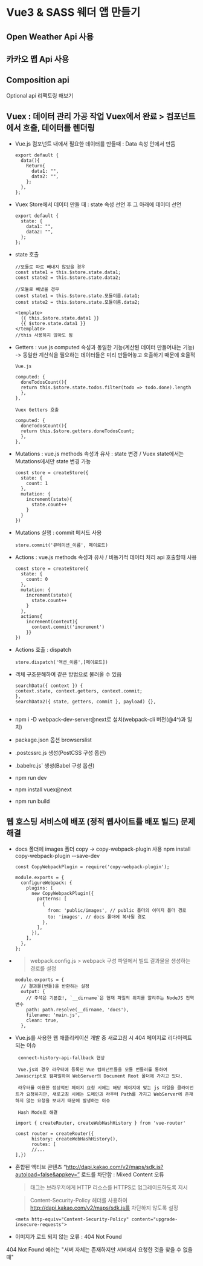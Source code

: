 # Vue3 & SASS 웨더 앱 만들기

## Open Weather Api 사용

## 카카오 맵 Api 사용

## Composition api

Optional api 리팩토링 해보기

## Vuex : 데이터 관리 가공 작업 Vuex에서 완료 > 컴포넌트에서 호출, 데이터를 렌더링

- Vue.js 컴포넌트 내에서 필요한 데이터를 만들때 : Data 속성 안에서 만듬

      export default {
        data(){
          Return{
            data1: "",
            data2: "",
          };
        },
      };

- Vuex Store에서 데이터 만들 때 : state 속성 선언 후 그 아래에 데이터 선언

      export default {
        state: {
          data1: "",
          data2: "",
        };
      };

- state 호출

      //모듈로 따로 빼내지 않았을 경우
      const state1 = this.$store.state.data1;
      const state2 = this.$store.state.data2;
      
      //모듈로 빼냈을 경우
      const state1 = this.$store.state.모듈이름.data1;
      const state2 = this.$store.state.모듈이름.data2;
      
      <template>
        {{ this.$store.state.data1 }}
        {{ $store.state.data1 }}  
      </template>
      //this 사용하지 않아도 됨

- Getters : vue.js computed 속성과 동일한 기능(계산된 데이터 만들어내는 기능) -> 동일한 계산식을 필요하는 데이터들은 미리 만들어놓고 호출하기 때문에 효율적

      Vue.js

      computed: {
        doneTodosCount(){
        return this.$store.state.todos.filter(todo => todo.done).length
        },
      },

      Vuex Getters 호출

      computed: {
        doneTodosCount(){
        return this.$store.getters.doneTodosCount;
        },
      },

- Mutations : vue.js methods 속성과 유사 : state 변경 / Vuex state에서는 Mutations에서만 state 변경 가능 

      const store = createStore({
        state: {
          count: 1
        },
        mutation: {
          increment(state){
            state.count++
          }
        }
      })
      
- Mutations 실행 : commit 메서드 사용

      store.commit('뮤테이션_이름', 페이로드)

- Actions : vue.js methods 속성과 유사 / 비동기적 데이터 처리 api 호출할때 사용

      const store = createStore({
        state: {
          count: 0
        },
        mutation: {
          increment(state){
            state.count++
          }
        },
        actions{
          increment(context){
            context.commit('increment')
          }}
      })

- Actions 호출 : dispatch
      
      store.dispatch('액션_이름',[페이로드])

- 객체 구조분해하여 같은 방법으로 불러올 수 있음
  
      searchData({ context }) {
      context.state, context.getters, context.commit;
      },
      searchData2({ state, getters, commit }, payload) {},

##

- npm i -D webpack-dev-server@next로 설치(webpack-cli 버전(@4^)과 일치)
  
- package.json 옵션 browserslist
  
- .postcssrc.js 생성(PostCSS 구성 옵션)
  
- .babelrc.js` 생성(Babel 구성 옵션)

- npm run dev

- npm install vuex@next
  
- npm run build

## 웹 호스팅 서비스에 배포 (정적 웹사이트를 배포 빌드) 문제 해결

- docs 폴더에 images 폴더 copy -> copy-webpack-plugin 사용 npm install copy-webpack-plugin --save-dev

      const CopyWebpackPlugin = require('copy-webpack-plugin');
      
      module.exports = {
        configureWebpack: {
          plugins: [
            new CopyWebpackPlugin({
              patterns: [
                {
                  from: 'public/images', // public 폴더의 이미지 폴더 경로
                  to: 'images', // docs 폴더에 복사될 경로
                },
              ],
            }),
          ],
        },
      };

- > webpack.config.js > webpack 구성 파일에서 빌드 결과물을 생성하는 경로를 설정

      module.exports = {
        // 결과물(번들)을 반환하는 설정
        output: {
          // 주석은 기본값!, `__dirname`은 현재 파일의 위치를 알려주는 NodeJS 전역 변수
          path: path.resolve(__dirname, 'docs'),
          filename: 'main.js',
          clean: true,
        },
  
- Vue.js를 사용한 웹 애플리케이션 개발 중 새로고침 시 404 페이지로 리다이렉트 되는 이슈

       connect-history-api-fallback 현상
      
       Vue.js의 경우 라우터에 등록된 Vue 컴퍼넌트들을 모듈 번들러를 통하여 Javascript로 컴파일하여 WebServer의 Document Root 폴더에 가지고 있다. 
      
       라우터를 이용한 정상적인 페이지 요청 시에는 해당 페이지에 맞는 js 파일을 클라이언트가 요청하지만, 새로고침 시에는 도메인과 라우터 Path를 가지고 WebServer에 존재하지 않는 요청을 보내기 때문에 발생하는 이슈
      
       Hash Mode로 해결
       
      import { createRouter, createWebHashHistory } from 'vue-router'
            
      const router = createRouter({
            history: createWebHashHistory(),
            routes: [
            //...
      ],})

- 혼합된 액티브 콘텐츠 “http://dapi.kakao.com/v2/maps/sdk.js?autoload=false&appkey=” 로드를 차단함 :  Mixed Content 오류

  > <meta> 태그는 브라우저에게 HTTP 리소스를 HTTPS로 업그레이드하도록 지시
  
  > Content-Security-Policy 헤더를 사용하여 http://dapi.kakao.com/v2/maps/sdk.js를 차단하지 않도록 설정

      <meta http-equiv="Content-Security-Policy" content="upgrade-insecure-requests">

- 이미지가 로드 되지 않는 오류 : 404 Not Found

 404 Not Found 에러는 "서버 자체는 존재하지만 서버에서 요청한 것을 찾을 수 없을 때"



